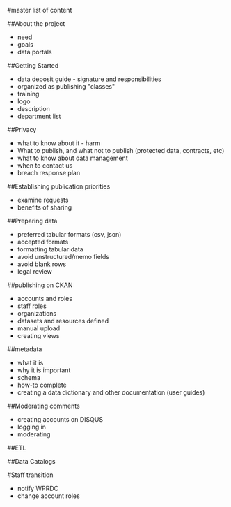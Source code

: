 #master list of content

##About the project
- need
- goals
- data portals

##Getting Started
- data deposit guide - signature and responsibilities
- organized as publishing "classes"
- training
- logo
- description
- department list

##Privacy
- what to know about it - harm
- What to publish, and what not to publish (protected data, contracts, etc)
- what to know about data management
- when to contact us
- breach response plan

##Establishing publication priorities
- examine requests
- benefits of sharing


##Preparing data
- preferred tabular formats (csv, json)
- accepted formats
- formatting tabular data
- avoid unstructured/memo fields
- avoid blank rows
- legal review

##publishing on CKAN
- accounts and roles
- staff roles
- organizations
- datasets and resources defined
- manual upload
- creating views

##metadata
- what it is
- why it is important
- schema
- how-to complete
- creating a data dictionary and other documentation (user guides)

##Moderating comments
- creating accounts on DISQUS
- logging in
- moderating

##ETL

##Data Catalogs

#Staff transition
- notify WPRDC
- change account roles

